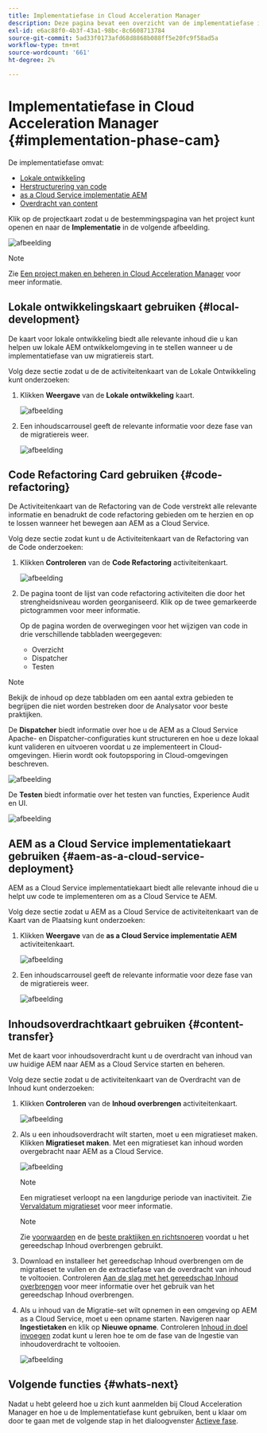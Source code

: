 ```yaml
---
title: Implementatiefase in Cloud Acceleration Manager
description: Deze pagina bevat een overzicht van de implementatiefase in Cloud Acceleration Manager.
exl-id: e6ac88f0-4b3f-43a1-98bc-8c6608713784
source-git-commit: 5ad33f0173afd68d8868b088ff5e20fc9f58ad5a
workflow-type: tm+mt
source-wordcount: '661'
ht-degree: 2%

---
```


# Implementatiefase in Cloud Acceleration Manager {#implementation-phase-cam}

De implementatiefase omvat:

* [Lokale ontwikkeling](#local-development)
* [Herstructurering van code](#code-refactoring)
* [as a Cloud Service implementatie AEM](#aem-as-a-cloud-service-deployment)
* [Overdracht van content](#content-transfer)


Klik op de projectkaart zodat u de bestemmingspagina van het project kunt openen en naar de **Implementatie** in de volgende afbeelding.

![afbeelding](/help/journey-migration/cloud-acceleration-manager/assets/implementation-1.png)

>[!NOTE]
>Zie [Een project maken en beheren in Cloud Acceleration Manager](getting-started-cam.md#create-project) voor meer informatie.


## Lokale ontwikkelingskaart gebruiken {#local-development}

De kaart voor lokale ontwikkeling biedt alle relevante inhoud die u kan helpen uw lokale AEM ontwikkelomgeving in te stellen wanneer u de implementatiefase van uw migratiereis start.

Volg deze sectie zodat u de de activiteitenkaart van de Lokale Ontwikkeling kunt onderzoeken:

1. Klikken **Weergave** van de **Lokale ontwikkeling** kaart.

   ![afbeelding](/help/journey-migration/cloud-acceleration-manager/assets/implementation-2.png)

1. Een inhoudscarrousel geeft de relevante informatie voor deze fase van de migratiereis weer.

   ![afbeelding](/help/journey-migration/cloud-acceleration-manager/assets/implementation-3.png)


## Code Refactoring Card gebruiken {#code-refactoring}

De Activiteitenkaart van de Refactoring van de Code verstrekt alle relevante informatie en benadrukt de code refactoring gebieden om te herzien en op te lossen wanneer het bewegen aan AEM as a Cloud Service.

Volg deze sectie zodat kunt u de Activiteitenkaart van de Refactoring van de Code onderzoeken:

1. Klikken **Controleren** van de **Code Refactoring** activiteitenkaart.

   ![afbeelding](/help/journey-migration/cloud-acceleration-manager/assets/implementation-4.png)

1. De pagina toont de lijst van code refactoring activiteiten die door het strengheidsniveau worden georganiseerd. Klik op de twee gemarkeerde pictogrammen voor meer informatie.

   Op de pagina worden de overwegingen voor het wijzigen van code in drie verschillende tabbladen weergegeven:

   * Overzicht
   * Dispatcher
   * Testen

>[!NOTE]
>Bekijk de inhoud op deze tabbladen om een aantal extra gebieden te begrijpen die niet worden bestreken door de Analysator voor beste praktijken.

De **Dispatcher** biedt informatie over hoe u de AEM as a Cloud Service Apache- en Dispatcher-configuraties kunt structureren en hoe u deze lokaal kunt valideren en uitvoeren voordat u ze implementeert in Cloud-omgevingen. Hierin wordt ook foutopsporing in Cloud-omgevingen beschreven.

![afbeelding](/help/journey-migration/cloud-acceleration-manager/assets/coderefactoring-2.png)

De **Testen** biedt informatie over het testen van functies, Experience Audit en UI.

![afbeelding](/help/journey-migration/cloud-acceleration-manager/assets/coderefactoring-3.png)


## AEM as a Cloud Service implementatiekaart gebruiken {#aem-as-a-cloud-service-deployment}

AEM as a Cloud Service implementatiekaart biedt alle relevante inhoud die u helpt uw code te implementeren om as a Cloud Service te AEM.

Volg deze sectie zodat u AEM as a Cloud Service de activiteitenkaart van de Kaart van de Plaatsing kunt onderzoeken:

1. Klikken **Weergave** van de **as a Cloud Service implementatie AEM** activiteitenkaart.

   ![afbeelding](/help/journey-migration/cloud-acceleration-manager/assets/implementation-6.png)

1. Een inhoudscarrousel geeft de relevante informatie voor deze fase van de migratiereis weer.

   ![afbeelding](/help/journey-migration/cloud-acceleration-manager/assets/aem-deployment-card.png)


## Inhoudsoverdrachtkaart gebruiken {#content-transfer}

Met de kaart voor inhoudsoverdracht kunt u de overdracht van inhoud van uw huidige AEM naar AEM as a Cloud Service starten en beheren.

Volg deze sectie zodat u de activiteitenkaart van de Overdracht van de Inhoud kunt onderzoeken:

1. Klikken **Controleren** van de **Inhoud overbrengen** activiteitenkaart.

   ![afbeelding](/help/journey-migration/cloud-acceleration-manager/assets/contenttransfer-1.png)

1. Als u een inhoudsoverdracht wilt starten, moet u een migratieset maken. Klikken **Migratieset maken**. Met een migratieset kan inhoud worden overgebracht naar AEM as a Cloud Service.

   ![afbeelding](/help/journey-migration/cloud-acceleration-manager/assets/contenttransfer-2.png)

   >[!NOTE]
   >Een migratieset verloopt na een langdurige periode van inactiviteit. Zie [Vervaldatum migratieset](/help/journey-migration/content-transfer-tool/using-content-transfer-tool/overview-content-transfer-tool.md#migration-set-expiry) voor meer informatie.

   >[!NOTE]
   >Zie [voorwaarden](https://experienceleague.adobe.com/docs/experience-manager-cloud-service/content/migration-journey/cloud-migration/content-transfer-tool/prerequisites-content-transfer-tool.html) en de [beste praktijken en richtsnoeren](https://experienceleague.adobe.com/docs/experience-manager-cloud-service/content/migration-journey/cloud-migration/content-transfer-tool/overview-content-transfer-tool.html) voordat u het gereedschap Inhoud overbrengen gebruikt.

1. Download en installeer het gereedschap Inhoud overbrengen om de migratieset te vullen en de extractiefase van de overdracht van inhoud te voltooien. Controleren [Aan de slag met het gereedschap Inhoud overbrengen](https://experienceleague.adobe.com/docs/experience-manager-cloud-service/content/migration-journey/cloud-migration/content-transfer-tool/getting-started-content-transfer-tool.html) voor meer informatie over het gebruik van het gereedschap Inhoud overbrengen.

1. Als u inhoud van de Migratie-set wilt opnemen in een omgeving op AEM as a Cloud Service, moet u een opname starten. Navigeren naar **Ingestietaken** en klik op **Nieuwe opname**. Controleren [Inhoud in doel invoegen](https://experienceleague.adobe.com/docs/experience-manager-cloud-service/content/migration-journey/cloud-migration/content-transfer-tool/ingesting-content.html) zodat kunt u leren hoe te om de fase van de Ingestie van inhoudoverdracht te voltooien.

   ![afbeelding](/help/journey-migration/cloud-acceleration-manager/assets/contenttransfer-3.png)

<!--### Estimating Content Transfer Time {#calculating}

A Content Transfer Tool calculator has been provided to estimate how long it could take to complete the content transfer activity. You can use the content repository size slider to select the size that applies to your project. The transfer times vary for the extraction and ingestion phases. 

   ![image](/help/journey-migration/cloud-acceleration-manager/assets/contenttransfer-4.png)

   >[!NOTE]
   >These times are estimates only. Factor such as network speeds and time to scale up instances have not been accounted for in these estimates.

To estimate the size of the AEM Repository, you can run the Disk Usage report under `http://HOST:PORT/etc/reports/diskusage.html`. 

You can also estimate the size of specific repository paths by using the `path` parameter, for example, `http://HOST:PORT/etc/reports/diskusage.html?path=/content/dam`. -->

## Volgende functies {#whats-next}

Nadat u hebt geleerd hoe u zich kunt aanmelden bij Cloud Acceleration Manager en hoe u de Implementatiefase kunt gebruiken, bent u klaar om door te gaan met de volgende stap in het dialoogvenster [Actieve fase](https://experienceleague.adobe.com/docs/experience-manager-cloud-service/content/migration-journey/cloud-acceleration-manager/using-cam/cam-golive-phase.html).
